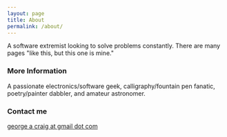 ```yaml
---
layout: page
title: About
permalink: /about/
---
```


A software extremist looking to solve problems constantly. There are many pages "like this, but this one is mine."

### More Information

A passionate electronics/software geek, calligraphy/fountain pen fanatic, poetry/painter dabbler, and amateur astronomer.

### Contact me

[george a craig at gmail dot com](mailto:georgeacraig@gmail.com)
